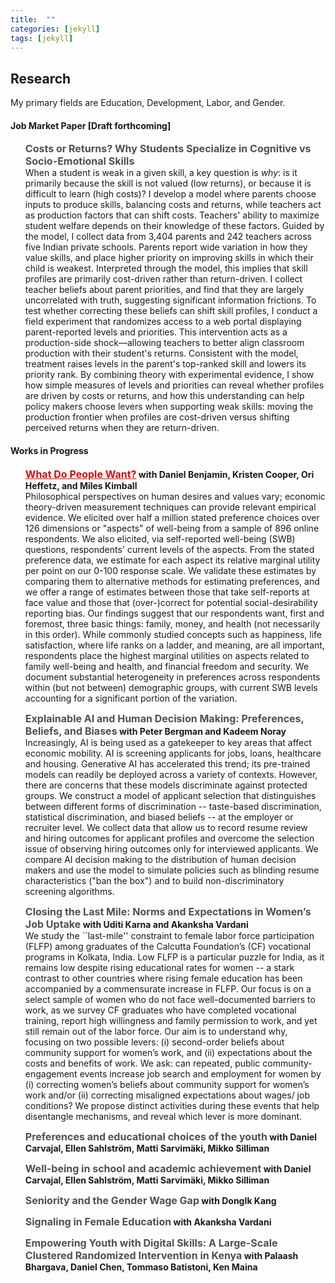 ```yaml
---
title:  ""
categories: [jekyll]
tags: [jekyll]
---
```


<h2 id="working-papers"><strong>Research</strong></h2>

<p>My primary fields are Education, Development, Labor, and Gender.
</p>


<h4 id="working-papers"><strong>Job Market Paper [Draft forthcoming]</strong></h4> <ul> <p><b><font size="3"><span style="color:#505050;"><strong>Costs or Returns? Why Students Specialize in Cognitive vs Socio-Emotional Skills</strong></span></font></b> <br/>When a student is weak in a given skill, a key question is <em>why</em>: is it primarily because the skill is not valued (low returns), or because it is difficult to learn (high costs)? I develop a model where parents choose inputs to produce skills, balancing costs and returns, while teachers act as production factors that can shift costs. Teachers' ability to maximize student welfare depends on their knowledge of these factors. Guided by the model, I collect data from 3,404 parents and 242 teachers across five Indian private schools. Parents report wide variation in how they value skills, and place higher priority on improving skills in which their child is weakest. Interpreted through the model, this implies that skill profiles are primarily cost-driven rather than return-driven. I collect teacher beliefs about parent priorities, and find that they are largely uncorrelated with truth, suggesting significant information frictions. To test whether correcting these beliefs can shift skill profiles, I conduct a field experiment that randomizes access to a web portal displaying parent-reported levels and priorities. This intervention acts as a production-side shock—allowing teachers to better align classroom production with their student's returns. Consistent with the model, treatment raises levels in the parent's top-ranked skill and lowers its priority rank. By combining theory with experimental evidence, I show how simple measures of levels and priorities can reveal whether profiles are driven by costs or returns, and how this understanding can help policy makers choose levers when supporting weak skills: moving the production frontier when profiles are cost-driven versus shifting perceived returns when they are return-driven.
</p> </ul> 

<h4 id="working-papers"><strong>Works in Progress</strong></h4> <ul> <p><b><font size="3"><span style="color:#505050;"><strong><a href="{{ site.baseurl }}/files/w33846.pdf" style="color:#cc0e0e;" target="_blank">What Do People Want?</a></strong></span></font> with Daniel Benjamin, Kristen Cooper, Ori Heffetz, and Miles Kimball</b> <br/>Philosophical perspectives on human desires and values vary; economic theory-driven measurement techniques can provide relevant empirical evidence. We elicited over half a million stated preference choices over 126 dimensions or "aspects" of well-being from a sample of 896 online respondents. We also elicited, via self-reported well-being (SWB) questions, respondents' current levels of the aspects. From the stated preference data, we estimate for each aspect its relative marginal utility per point on our 0-100 response scale. We validate these estimates by comparing them to alternative methods for estimating preferences, and we offer a range of estimates between those that take self-reports at face value and those that (over-)correct for potential social-desirability reporting bias. Our findings suggest that our respondents want, first and foremost, three basic things: family, money, and health (not necessarily in this order). While commonly studied concepts such as happiness, life satisfaction, where life ranks on a ladder, and meaning, are all important, respondents place the highest marginal utilities on aspects related to family well-being and health, and financial freedom and security. We document substantial heterogeneity in preferences across respondents within (but not between) demographic groups, with current SWB levels accounting for a significant portion of the variation.</p></ul> 

<ul> <p><b><font size="3"><span style="color:#505050;"><strong>Explainable AI and Human Decision Making: Preferences, Beliefs, and Biases</strong></span></font> with Peter Bergman and Kadeem Noray</b> <br/>Increasingly, AI is being used as a gatekeeper to key areas that affect economic mobility. AI is screening applicants for jobs, loans, healthcare and housing. Generative AI has accelerated this trend; its pre-trained models can readily be deployed across a variety of contexts. However, there are concerns that these models discriminate against protected groups. We construct a model of applicant selection that distinguishes between different forms of discrimination -- taste-based discrimination, statistical discrimination, and biased beliefs -- at the employer or recruiter level. We collect data that allow us to record resume review and hiring outcomes for applicant profiles and overcome the selection issue of observing hiring outcomes only for interviewed applicants. We compare AI decision making to the distribution of human decision makers and use the model to simulate policies such as blinding resume characteristics ("ban the box") and to build non-discriminatory screening algorithms.</p></ul> 

<ul> <p><b><font size="3"><span style="color:#505050;"><strong>Closing the Last Mile: Norms and Expectations in Women’s Job Uptake</strong></span></font> with Uditi Karna and Akanksha Vardani</b> <br/>We study the ``last-mile'' constraint to female labor force participation (FLFP) among graduates of the Calcutta Foundation’s (CF) vocational programs in Kolkata, India. Low FLFP is a particular puzzle for India, as it remains low despite rising educational rates for women -- a stark contrast to other countries where rising female education has been accompanied by a commensurate increase in FLFP. Our focus is on a select sample of women who do not face well-documented barriers to work, as we survey CF graduates who have completed vocational training, report high willingness and family permission to work, and yet still remain out of the labor force. Our aim is to understand why, focusing on two possible levers: (i) second-order beliefs about community support for women’s work, and (ii) expectations about the costs and benefits of work. We ask: can repeated, public community-engagement events increase job search and employment for women by (i) correcting women’s beliefs about community support for women’s work and/or (ii) correcting misaligned expectations about wages/ job conditions? We propose distinct activities during these events that help disentangle mechanisms, and reveal which lever is more dominant.
</p></ul>

<ul> <p><b><font size="3"><span style="color:#505050;"><strong>Preferences and educational choices of the youth</strong></span></font> with Daniel Carvajal, Ellen Sahlström, Matti Sarvimäki, Mikko Silliman</b> <br/></p></ul>

<ul> <p><b><font size="3"><span style="color:#505050;"><strong>Well-being in school and academic achievement</strong></span></font> with Daniel Carvajal, Ellen Sahlström, Matti Sarvimäki, Mikko Silliman</b> <br/></p></ul>

<ul> <p><b><font size="3"><span style="color:#505050;"><strong>Seniority and the Gender Wage Gap</strong></span></font> with DongIk Kang</b> <br/></p></ul> 

<ul> <p><b><font size="3"><span style="color:#505050;"><strong>Signaling in Female Education</strong></span></font> with Akanksha Vardani</b> <br/></p></ul> 

<ul> <p><b><font size="3"><span style="color:#505050;"><strong>Empowering Youth with Digital Skills: A Large-Scale Clustered Randomized Intervention in Kenya</strong></span></font> with Palaash Bhargava, Daniel Chen, Tommaso Batistoni, Ken Maina</b> <br/></p></ul>